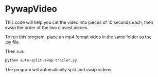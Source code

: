 # PywapVideo
This code will help you cut the video into pieces of 10 seconds each, then swap the order of the two closest pieces.

To run this program, place an mp4 format video in the same folder as the .py file.

Then run:
```bash
python auto-split-swap-trailer.py
```

The program will automatically split and swap videos.
